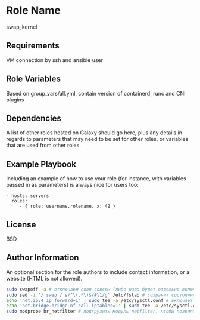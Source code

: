 Role Name
=========

swap_kernel

Requirements
------------

VM connection by ssh and ansible user

Role Variables
--------------

Based on group_vars/all.yml, contain version of containerd, runc and CNI plugins

Dependencies
------------

A list of other roles hosted on Galaxy should go here, plus any details in regards to parameters that may need to be set for other roles, or variables that are used from other roles.

Example Playbook
----------------

Including an example of how to use your role (for instance, with variables passed in as parameters) is always nice for users too:

    - hosts: servers
      roles:
         - { role: username.rolename, x: 42 }

License
-------

BSD

Author Information
------------------

An optional section for the role authors to include contact information, or a website (HTML is not allowed).

```bash
sudo swapoff -a # отключаем свап совсем (либо надо будет отдельно включать толлерантность к свап)
sudo sed -i '/ swap / s/^\(.*\)$/#\1/g' /etc/fstab # сохранит состояние после перезагрузки
echo 'net.ipv4.ip_forward=1' | sudo tee -a /etc/sysctl.conf # включает IP-форвардинг. Без этого поды не смогут: Общаться между собой на разных нодах, Выходить во внешнюю сеть (через NAT), Принимать входящие соединения
echo 'net.bridge.bridge-nf-call-iptables=1' | sudo tee -a /etc/sysctl.conf # обеспечивает, чтобы трафик через bridge-интерфейсы проходил через iptables. Это нужно для: Работы Service mesh и Network Policies; Корректной маршрутизации трафика между подами; Безопасности кластера
sudo modprobe br_netfilter # подгрузить модуль netfilter, чтобы появилась настройка net.bridge.bridge-nf-call-iptables
```
